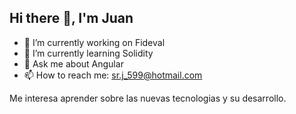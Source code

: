 ## Hi there 👋, I'm Juan

- 🔭 I’m currently working on Fideval
- 🌱 I’m currently learning Solidity
- 💬 Ask me about Angular
- 📫 How to reach me: sr.j_599@hotmail.com

Me interesa aprender sobre las nuevas tecnologias y su desarrollo.

